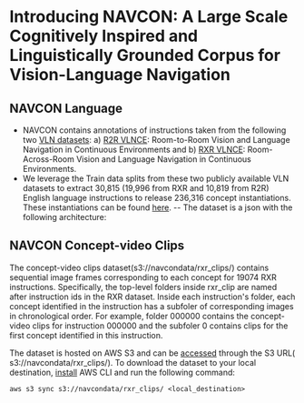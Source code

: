 # Introducing NAVCON: A Large Scale Cognitively Inspired and Linguistically Grounded Corpus for Vision-Language Navigation

## NAVCON Language 
- NAVCON contains annotations of instructions taken from the following two [VLN datasets](https://github.com/jacobkrantz/VLN-CE): a) [R2R VLNCE](https://bringmeaspoon.org/): Room-to-Room Vision and Language Navigation in Continuous Environments and b) [RXR VLNCE](https://ai.google.com/research/rxr/): Room-Across-Room Vision and Language Navigation in Continuous Environments.
- We leverage the Train data splits from these two publicly available VLN datasets to extract 30,815 (19,996 from RXR and 10,819 from R2R) English language instructions to release 236,316 concept instantiations. These instantiations can be found [here]().
-- The dataset is a json with the following architecture:


## NAVCON Concept-video Clips

The concept-video clips dataset(s3://navcondata/rxr_clips/) contains sequential image frames corresponding to each concept for 19074 RXR instructions. Specifically, the top-level folders inside rxr_clip are named after instruction ids in the RXR dataset. Inside each instruction's folder, each concept identified in the instruction has a subfoler of corresponding images in chronological order. For example, folder 000000 contains the concept-video clips for instruction 000000 and the subfoler 0 contains clips for the first concept identified in this instruction.    

The dataset is hosted on AWS S3 and can be [accessed](https://docs.aws.amazon.com/AmazonS3/latest/userguide/access-bucket-intro.html) through the S3 URL( s3://navcondata/rxr_clips/). To download the dataset to your local destination, [install](https://docs.aws.amazon.com/cli/latest/userguide/getting-started-install.html) AWS CLI and run the following command:     

```
aws s3 sync s3://navcondata/rxr_clips/ <local_destination>
```


